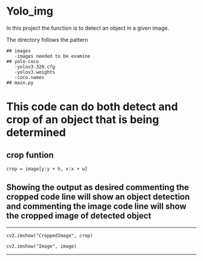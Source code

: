 # Yolo_img

In this project the function is to detect an object in a given image.

The directory follows the pattern

```
## images
   -images needed to be examine
## yolo-coco
   -yolov3-320.cfg
   -yolov3.weights
   -coco.names
## main.py

```
# This code can do both detect and crop of an object that is being determined 

## crop funtion
``` crop = image[y:y + h, x:x + w] ```

## Showing the output as desired commenting the cropped code line will show an object detection and commenting the image code line will show the cropped image of detected object


----------------------------


``` cv2.imshow("CroppedImage", crop) ```

```cv2.imshow("Image", image) ```

------------
